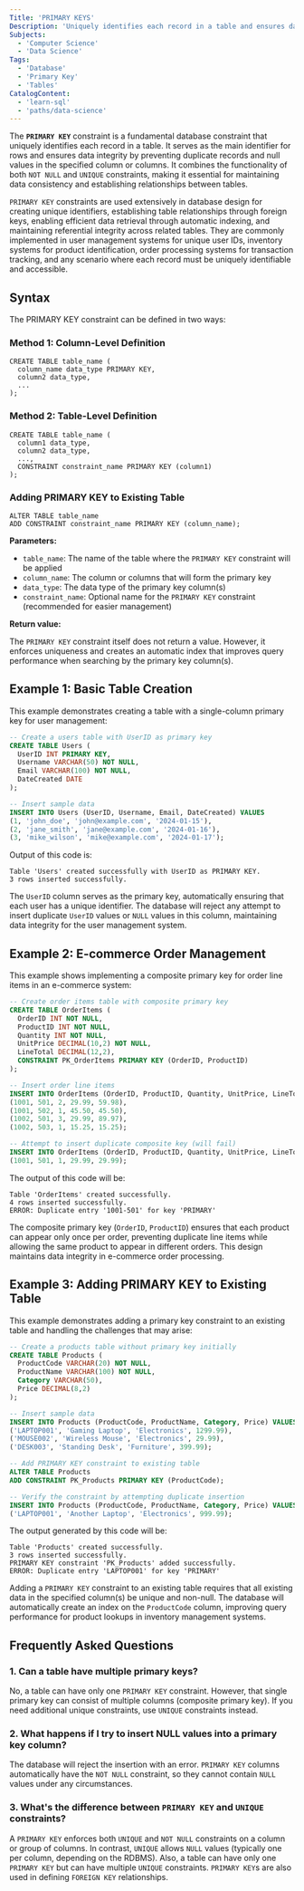 ```yaml
---
Title: 'PRIMARY KEYS'
Description: 'Uniquely identifies each record in a table and ensures data integrity by preventing duplicate or `NULL` values in one or more specified columns.'
Subjects:
  - 'Computer Science'
  - 'Data Science'
Tags:
  - 'Database'
  - 'Primary Key'
  - 'Tables'
CatalogContent:
  - 'learn-sql'
  - 'paths/data-science'
---
```


The **`PRIMARY KEY`** constraint is a fundamental database constraint that uniquely identifies each record in a table. It serves as the main identifier for rows and ensures data integrity by preventing duplicate records and null values in the specified column or columns. It combines the functionality of both `NOT NULL` and `UNIQUE` constraints, making it essential for maintaining data consistency and establishing relationships between tables.

`PRIMARY KEY` constraints are used extensively in database design for creating unique identifiers, establishing table relationships through foreign keys, enabling efficient data retrieval through automatic indexing, and maintaining referential integrity across related tables. They are commonly implemented in user management systems for unique user IDs, inventory systems for product identification, order processing systems for transaction tracking, and any scenario where each record must be uniquely identifiable and accessible.

## Syntax

The PRIMARY KEY constraint can be defined in two ways:

### Method 1: Column-Level Definition

```pseudo
CREATE TABLE table_name (
  column_name data_type PRIMARY KEY,
  column2 data_type,
  ...
);
```

### Method 2: Table-Level Definition

```pseudo
CREATE TABLE table_name (
  column1 data_type,
  column2 data_type,
  ...,
  CONSTRAINT constraint_name PRIMARY KEY (column1)
);
```

### Adding PRIMARY KEY to Existing Table

```pseudo
ALTER TABLE table_name
ADD CONSTRAINT constraint_name PRIMARY KEY (column_name);
```

**Parameters:**

- `table_name`: The name of the table where the `PRIMARY KEY` constraint will be applied
- `column_name`: The column or columns that will form the primary key
- `data_type`: The data type of the primary key column(s)
- `constraint_name`: Optional name for the `PRIMARY KEY` constraint (recommended for easier management)

**Return value:**

The `PRIMARY KEY` constraint itself does not return a value. However, it enforces uniqueness and creates an automatic index that improves query performance when searching by the primary key column(s).

## Example 1: Basic Table Creation

This example demonstrates creating a table with a single-column primary key for user management:

```sql
-- Create a users table with UserID as primary key
CREATE TABLE Users (
  UserID INT PRIMARY KEY,
  Username VARCHAR(50) NOT NULL,
  Email VARCHAR(100) NOT NULL,
  DateCreated DATE
);

-- Insert sample data
INSERT INTO Users (UserID, Username, Email, DateCreated) VALUES
(1, 'john_doe', 'john@example.com', '2024-01-15'),
(2, 'jane_smith', 'jane@example.com', '2024-01-16'),
(3, 'mike_wilson', 'mike@example.com', '2024-01-17');
```

Output of this code is:

```shell
Table 'Users' created successfully with UserID as PRIMARY KEY.
3 rows inserted successfully.
```

The `UserID` column serves as the primary key, automatically ensuring that each user has a unique identifier. The database will reject any attempt to insert duplicate `UserID` values or `NULL` values in this column, maintaining data integrity for the user management system.

## Example 2: E-commerce Order Management

This example shows implementing a composite primary key for order line items in an e-commerce system:

```sql
-- Create order items table with composite primary key
CREATE TABLE OrderItems (
  OrderID INT NOT NULL,
  ProductID INT NOT NULL,
  Quantity INT NOT NULL,
  UnitPrice DECIMAL(10,2) NOT NULL,
  LineTotal DECIMAL(12,2),
  CONSTRAINT PK_OrderItems PRIMARY KEY (OrderID, ProductID)
);

-- Insert order line items
INSERT INTO OrderItems (OrderID, ProductID, Quantity, UnitPrice, LineTotal) VALUES
(1001, 501, 2, 29.99, 59.98),
(1001, 502, 1, 45.50, 45.50),
(1002, 501, 3, 29.99, 89.97),
(1002, 503, 1, 15.25, 15.25);

-- Attempt to insert duplicate composite key (will fail)
INSERT INTO OrderItems (OrderID, ProductID, Quantity, UnitPrice, LineTotal) VALUES
(1001, 501, 1, 29.99, 29.99);
```

The output of this code will be:

```shell
Table 'OrderItems' created successfully.
4 rows inserted successfully.
ERROR: Duplicate entry '1001-501' for key 'PRIMARY'
```

The composite primary key (`OrderID`, `ProductID`) ensures that each product can appear only once per order, preventing duplicate line items while allowing the same product to appear in different orders. This design maintains data integrity in e-commerce order processing.

## Example 3: Adding PRIMARY KEY to Existing Table

This example demonstrates adding a primary key constraint to an existing table and handling the challenges that may arise:

```sql
-- Create a products table without primary key initially
CREATE TABLE Products (
  ProductCode VARCHAR(20) NOT NULL,
  ProductName VARCHAR(100) NOT NULL,
  Category VARCHAR(50),
  Price DECIMAL(8,2)
);

-- Insert sample data
INSERT INTO Products (ProductCode, ProductName, Category, Price) VALUES
('LAPTOP001', 'Gaming Laptop', 'Electronics', 1299.99),
('MOUSE002', 'Wireless Mouse', 'Electronics', 29.99),
('DESK003', 'Standing Desk', 'Furniture', 399.99);

-- Add PRIMARY KEY constraint to existing table
ALTER TABLE Products
ADD CONSTRAINT PK_Products PRIMARY KEY (ProductCode);

-- Verify the constraint by attempting duplicate insertion
INSERT INTO Products (ProductCode, ProductName, Category, Price) VALUES
('LAPTOP001', 'Another Laptop', 'Electronics', 999.99);
```

The output generated by this code will be:

```shell
Table 'Products' created successfully.
3 rows inserted successfully.
PRIMARY KEY constraint 'PK_Products' added successfully.
ERROR: Duplicate entry 'LAPTOP001' for key 'PRIMARY'
```

Adding a `PRIMARY KEY` constraint to an existing table requires that all existing data in the specified column(s) be unique and non-null. The database will automatically create an index on the `ProductCode` column, improving query performance for product lookups in inventory management systems.

## Frequently Asked Questions

### 1. Can a table have multiple primary keys?

No, a table can have only one `PRIMARY KEY` constraint. However, that single primary key can consist of multiple columns (composite primary key). If you need additional unique constraints, use `UNIQUE` constraints instead.

### 2. What happens if I try to insert NULL values into a primary key column?

The database will reject the insertion with an error. `PRIMARY KEY` columns automatically have the `NOT NULL` constraint, so they cannot contain `NULL` values under any circumstances.

### 3. What's the difference between `PRIMARY KEY` and `UNIQUE` constraints?

A `PRIMARY KEY` enforces both `UNIQUE` and `NOT NULL` constraints on a column or group of columns. In contrast, `UNIQUE` allows `NULL` values (typically one per column, depending on the RDBMS). Also, a table can have only one `PRIMARY KEY` but can have multiple `UNIQUE` constraints. `PRIMARY KEY`s are also used in defining `FOREIGN KEY` relationships.
